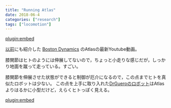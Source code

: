 ```yaml
---
title: "Running Atlas"
date: 2018-06-4
categories: ["research"]
tags: ["locomotion"]
---
```


[plugin:embed](https://www.youtube.com/watch?v=vjSohj-Iclc)

[以前](../160225-AtlasByBostonDynamics)にも紹介した
[Boston Dynamics](http://www.bostondynamics.com/) のAtlasの最新Youtube動画。

膝関節はヒトのようには伸展してないので，ちょっと小走りな感じだが，しっかり地面を蹴って走っている。すごい。

<!--more-->

膝関節を伸展させた状態ができると制御が厄介になるので，この点までヒトを真似たロボットは少ない。
この点を上手に取り入れた[DrGueroのロボット](https://www.youtube.com/watch?v=C9aJY0Wt9PA)はAtlasよりはるかに小型だけど，えらくヒトっぽく見える。

[plugin:embed](https://www.youtube.com/watch?v=C9aJY0Wt9PA)
